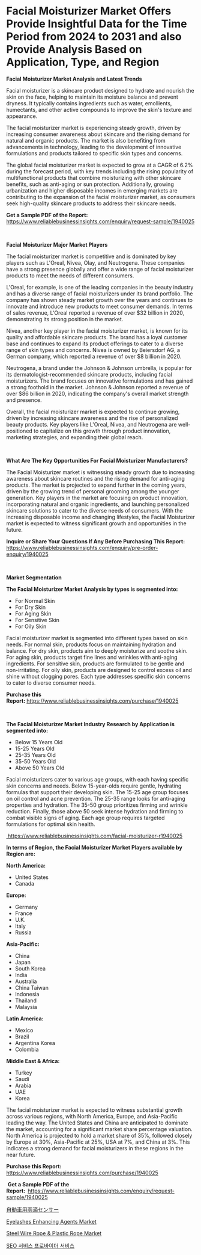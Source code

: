 <p><h1>Facial Moisturizer Market Offers Provide Insightful Data for the Time Period from 2024 to 2031 and also Provide Analysis Based on Application, Type, and Region</h1></p><p><strong>Facial Moisturizer Market Analysis and Latest Trends</strong></p>
<p><p>Facial moisturizer is a skincare product designed to hydrate and nourish the skin on the face, helping to maintain its moisture balance and prevent dryness. It typically contains ingredients such as water, emollients, humectants, and other active compounds to improve the skin's texture and appearance.</p><p>The facial moisturizer market is experiencing steady growth, driven by increasing consumer awareness about skincare and the rising demand for natural and organic products. The market is also benefiting from advancements in technology, leading to the development of innovative formulations and products tailored to specific skin types and concerns.</p><p>The global facial moisturizer market is expected to grow at a CAGR of 6.2% during the forecast period, with key trends including the rising popularity of multifunctional products that combine moisturizing with other skincare benefits, such as anti-aging or sun protection. Additionally, growing urbanization and higher disposable incomes in emerging markets are contributing to the expansion of the facial moisturizer market, as consumers seek high-quality skincare products to address their skincare needs.</p></p>
<p><strong>Get a Sample PDF of the Report:&nbsp;</strong> <a href="https://www.reliablebusinessinsights.com/enquiry/request-sample/1940025">https://www.reliablebusinessinsights.com/enquiry/request-sample/1940025</a></p>
<p>&nbsp;</p>
<p><strong>Facial Moisturizer Major Market Players</strong></p>
<p><p>The facial moisturizer market is competitive and is dominated by key players such as L'Oreal, Nivea, Olay, and Neutrogena. These companies have a strong presence globally and offer a wide range of facial moisturizer products to meet the needs of different consumers.</p><p>L'Oreal, for example, is one of the leading companies in the beauty industry and has a diverse range of facial moisturizers under its brand portfolio. The company has shown steady market growth over the years and continues to innovate and introduce new products to meet consumer demands. In terms of sales revenue, L'Oreal reported a revenue of over $32 billion in 2020, demonstrating its strong position in the market.</p><p>Nivea, another key player in the facial moisturizer market, is known for its quality and affordable skincare products. The brand has a loyal customer base and continues to expand its product offerings to cater to a diverse range of skin types and concerns. Nivea is owned by Beiersdorf AG, a German company, which reported a revenue of over $8 billion in 2020.</p><p>Neutrogena, a brand under the Johnson & Johnson umbrella, is popular for its dermatologist-recommended skincare products, including facial moisturizers. The brand focuses on innovative formulations and has gained a strong foothold in the market. Johnson & Johnson reported a revenue of over $86 billion in 2020, indicating the company's overall market strength and presence.</p><p>Overall, the facial moisturizer market is expected to continue growing, driven by increasing skincare awareness and the rise of personalized beauty products. Key players like L'Oreal, Nivea, and Neutrogena are well-positioned to capitalize on this growth through product innovation, marketing strategies, and expanding their global reach.</p></p>
<p>&nbsp;</p>
<p><strong>What Are The Key Opportunities For Facial Moisturizer Manufacturers?</strong></p>
<p><p>The Facial Moisturizer market is witnessing steady growth due to increasing awareness about skincare routines and the rising demand for anti-aging products. The market is projected to expand further in the coming years, driven by the growing trend of personal grooming among the younger generation. Key players in the market are focusing on product innovation, incorporating natural and organic ingredients, and launching personalized skincare solutions to cater to the diverse needs of consumers. With the increasing disposable income and changing lifestyles, the Facial Moisturizer market is expected to witness significant growth and opportunities in the future.</p></p>
<p><strong>Inquire or Share Your Questions If Any Before Purchasing This Report:</strong> <a href="https://www.reliablebusinessinsights.com/enquiry/pre-order-enquiry/1940025">https://www.reliablebusinessinsights.com/enquiry/pre-order-enquiry/1940025</a></p>
<p>&nbsp;</p>
<p><strong>Market Segmentation</strong></p>
<p><strong>The Facial Moisturizer Market Analysis by types is segmented into:</strong></p>
<p><ul><li>For Normal Skin</li><li>For Dry Skin</li><li>For Aging Skin</li><li>For Sensitive Skin</li><li>For Oily Skin</li></ul></p>
<p><p>Facial moisturizer market is segmented into different types based on skin needs. For normal skin, products focus on maintaining hydration and balance. For dry skin, products aim to deeply moisturize and soothe skin. For aging skin, products target fine lines and wrinkles with anti-aging ingredients. For sensitive skin, products are formulated to be gentle and non-irritating. For oily skin, products are designed to control excess oil and shine without clogging pores. Each type addresses specific skin concerns to cater to diverse consumer needs.</p></p>
<p><strong>Purchase this Report:&nbsp;</strong><a href="https://www.reliablebusinessinsights.com/purchase/1940025">https://www.reliablebusinessinsights.com/purchase/1940025</a></p>
<p>&nbsp;</p>
<p><strong>The Facial Moisturizer Market Industry Research by Application is segmented into:</strong></p>
<p><ul><li>Below 15 Years Old</li><li>15-25 Years Old</li><li>25-35 Years Old</li><li>35-50 Years Old</li><li>Above 50 Years Old</li></ul></p>
<p><p>Facial moisturizers cater to various age groups, with each having specific skin concerns and needs. Below 15-year-olds require gentle, hydrating formulas that support their developing skin. The 15-25 age group focuses on oil control and acne prevention. The 25-35 range looks for anti-aging properties and hydration. The 35-50 group prioritizes firming and wrinkle reduction. Finally, those above 50 seek intense hydration and firming to combat visible signs of aging. Each age group requires targeted formulations for optimal skin health.</p></p>
<p><a href="https://www.reliablebusinessinsights.com/facial-moisturizer-r1940025">&nbsp;https://www.reliablebusinessinsights.com/facial-moisturizer-r1940025</a></p>
<p><strong>In terms of Region, the Facial Moisturizer Market Players available by Region are:</strong></p>
<p>
    <p> <strong> North America: </strong>
        <ul>
            <li>United States</li>
            <li>Canada</li>
        </ul>
        </p> 
    <p> <strong> Europe: </strong>
        <ul>
            <li>Germany</li>
            <li>France</li>
            <li>U.K.</li>
            <li>Italy</li>
            <li>Russia</li>
        </ul>
        </p> 
    <p> <strong> Asia-Pacific: </strong>
        <ul>
            <li>China</li>
            <li>Japan</li>
            <li>South Korea</li>
            <li>India</li>
            <li>Australia</li>
            <li>China Taiwan</li>
            <li>Indonesia</li>
            <li>Thailand</li>
            <li>Malaysia</li>
        </ul>
        </p> 
    <p> <strong> Latin America: </strong>
        <ul>
            <li>Mexico</li>
            <li>Brazil</li>
            <li>Argentina Korea</li>
            <li>Colombia</li>
        </ul>
        </p> 
    <p> <strong> Middle East & Africa: </strong>
        <ul>
            <li>Turkey</li>
            <li>Saudi</li>
            <li>Arabia</li>
            <li>UAE</li>
            <li>Korea</li>
        </ul>
    </p>
    </p>
<p><p>The facial moisturizer market is expected to witness substantial growth across various regions, with North America, Europe, and Asia-Pacific leading the way. The United States and China are anticipated to dominate the market, accounting for a significant market share percentage valuation. North America is projected to hold a market share of 35%, followed closely by Europe at 30%, Asia-Pacific at 25%, USA at 7%, and China at 3%. This indicates a strong demand for facial moisturizers in these regions in the near future.</p></p>
<p><strong>Purchase this Report: </strong><a href="https://www.reliablebusinessinsights.com/purchase/1940025">https://www.reliablebusinessinsights.com/purchase/1940025</a></p>
<p>&nbsp;<strong>Get a Sample PDF of the Report:&nbsp;&nbsp;</strong><a href="https://www.reliablebusinessinsights.com/enquiry/request-sample/1940025">https://www.reliablebusinessinsights.com/enquiry/request-sample/1940025</a></p>
<p><strong></strong></p>
<p><p><a href="https://github.com/RodHoppe07/Market-Research-Report-List-2/blob/main/3970669140389.md">自動車用雨滴センサー</a></p><p><a href="https://github.com/kmatchooka/Market-Research-Report-List-1/blob/main/eyelashes-enhancing-agents-market.md">Eyelashes Enhancing Agents Market</a></p><p><a href="https://github.com/zmnbyevx75/Market-Research-Report-List-1/blob/main/steel-wire-rope-plastic-rope-market.md">Steel Wire Rope & Plastic Rope Market</a></p><p><a href="https://github.com/rustymarie2024/Market-Research-Report-List-1/blob/main/8335184148282.md">SEO 서비스 프로바이더 서비스</a></p></p>